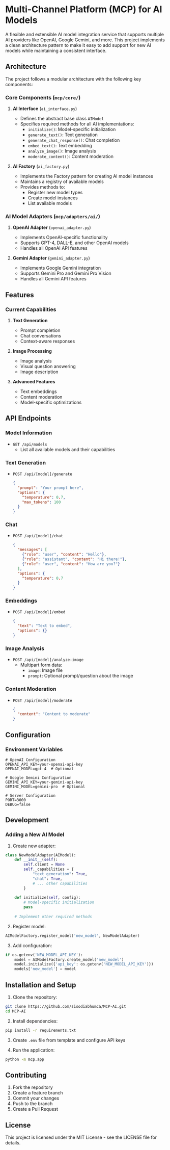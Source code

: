 # Multi-Channel Platform (MCP) for AI Models

A flexible and extensible AI model integration service that supports multiple AI providers like OpenAI, Google Gemini, and more. This project implements a clean architecture pattern to make it easy to add support for new AI models while maintaining a consistent interface.

## Architecture

The project follows a modular architecture with the following key components:

### Core Components (`mcp/core/`)

1. **AI Interface** (`ai_interface.py`)
   - Defines the abstract base class `AIModel`
   - Specifies required methods for all AI implementations:
     - `initialize()`: Model-specific initialization
     - `generate_text()`: Text generation
     - `generate_chat_response()`: Chat completion
     - `embed_text()`: Text embedding
     - `analyze_image()`: Image analysis
     - `moderate_content()`: Content moderation

2. **AI Factory** (`ai_factory.py`)
   - Implements the Factory pattern for creating AI model instances
   - Maintains a registry of available models
   - Provides methods to:
     - Register new model types
     - Create model instances
     - List available models

### AI Model Adapters (`mcp/adapters/ai/`)

1. **OpenAI Adapter** (`openai_adapter.py`)
   - Implements OpenAI-specific functionality
   - Supports GPT-4, DALL-E, and other OpenAI models
   - Handles all OpenAI API features

2. **Gemini Adapter** (`gemini_adapter.py`)
   - Implements Google Gemini integration
   - Supports Gemini Pro and Gemini Pro Vision
   - Handles all Gemini API features

## Features

### Current Capabilities

1. **Text Generation**
   - Prompt completion
   - Chat conversations
   - Context-aware responses

2. **Image Processing**
   - Image analysis
   - Visual question answering
   - Image description

3. **Advanced Features**
   - Text embeddings
   - Content moderation
   - Model-specific optimizations

## API Endpoints

### Model Information
- `GET /api/models`
  - List all available models and their capabilities

### Text Generation
- `POST /api/[model]/generate`
  ```json
  {
    "prompt": "Your prompt here",
    "options": {
      "temperature": 0.7,
      "max_tokens": 100
    }
  }
  ```

### Chat
- `POST /api/[model]/chat`
  ```json
  {
    "messages": [
      {"role": "user", "content": "Hello"},
      {"role": "assistant", "content": "Hi there!"},
      {"role": "user", "content": "How are you?"}
    ],
    "options": {
      "temperature": 0.7
    }
  }
  ```

### Embeddings
- `POST /api/[model]/embed`
  ```json
  {
    "text": "Text to embed",
    "options": {}
  }
  ```

### Image Analysis
- `POST /api/[model]/analyze-image`
  - Multipart form data:
    - `image`: Image file
    - `prompt`: Optional prompt/question about the image

### Content Moderation
- `POST /api/[model]/moderate`
  ```json
  {
    "content": "Content to moderate"
  }
  ```

## Configuration

### Environment Variables

```env
# OpenAI Configuration
OPENAI_API_KEY=your-openai-api-key
OPENAI_MODEL=gpt-4  # Optional

# Google Gemini Configuration
GEMINI_API_KEY=your-gemini-api-key
GEMINI_MODEL=gemini-pro  # Optional

# Server Configuration
PORT=3000
DEBUG=false
```

## Development

### Adding a New AI Model

1. Create new adapter:
```python
class NewModelAdapter(AIModel):
    def __init__(self):
        self.client = None
        self._capabilities = {
            "text_generation": True,
            "chat": True,
            # ... other capabilities
        }
    
    def initialize(self, config):
        # Model-specific initialization
        pass
    
    # Implement other required methods
```

2. Register model:
```python
AIModelFactory.register_model('new_model', NewModelAdapter)
```

3. Add configuration:
```python
if os.getenv('NEW_MODEL_API_KEY'):
    model = AIModelFactory.create_model('new_model')
    model.initialize({'api_key': os.getenv('NEW_MODEL_API_KEY')})
    models['new_model'] = model
```

## Installation and Setup

1. Clone the repository:
```bash
git clone https://github.com/sisodiabhumca/MCP-AI.git
cd MCP-AI
```

2. Install dependencies:
```bash
pip install -r requirements.txt
```

3. Create `.env` file from template and configure API keys

4. Run the application:
```bash
python -m mcp.app
```

## Contributing

1. Fork the repository
2. Create a feature branch
3. Commit your changes
4. Push to the branch
5. Create a Pull Request

## License

This project is licensed under the MIT License - see the LICENSE file for details.
